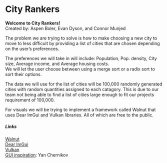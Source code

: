 # City Rankers
**Welcome to City Rankers!**  
Created by: Aspen Boler, Evan Dyson, and Connor Munjed

The problem we are trying to solve is how to make choosing a new city to move to less difficult by providing a list of cities that are chosen depending on the user’s preferences.  

The preferences we will take in will include: Population, Pop. density, City size, Average income, and Average housing costs.  
We will let the user choose between using a merge sort or a radix sort to sort their options.  

The data we will use for the list of cities will be 100,000 randomly generated cities with random quantities assigned to each catagory. This is due to our team not being able to find a list of cities large enough to fit our projects requirement of 100,000.


For visuals we will be trying to implement a framework called Walnut that uses Dear ImGui and Vulkan libraries. All of which are free to the public.

##### Links
[Walnut](https://github.com/TheCherno/Walnut)  
[Dear ImGui](https://github.com/ocornut/imgui)   
[Vulkan](https://vulkan.lunarg.com/sdk/home#windows)  
[GUI inspiration](https://github.com/TheCherno): Yan Chernikov  
